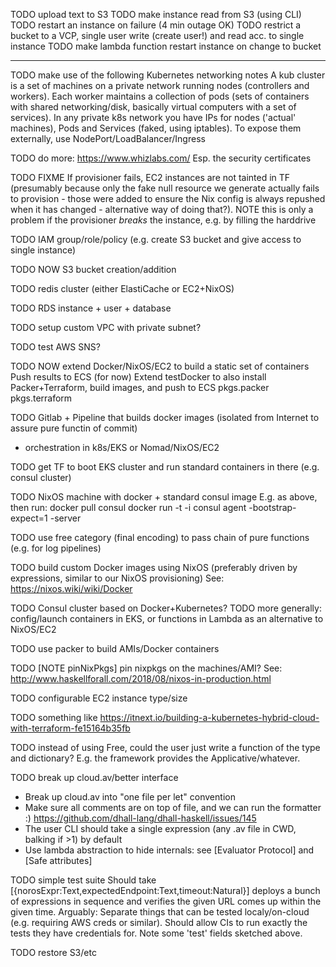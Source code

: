 TODO upload text to S3
TODO make instance read from S3 (using CLI)
TODO restart an instance on failure (4 min outage OK)
TODO restrict a bucket to a VCP, single user write (create user!) and read acc. to single instance
TODO make lambda function restart instance on change to bucket



---
TODO make use of the following Kubernetes networking notes
   A kub cluster is a set of machines on a private network running nodes (controllers and workers). Each worker maintains a collection of pods (sets of containers with shared networking/disk, basically virtual computers with a set of services).
   In any private k8s network you have IPs for nodes ('actual' machines), Pods and Services (faked, using iptables).
   To expose them externally, use NodePort/LoadBalancer/Ingress

TODO do more: https://www.whizlabs.com/
 Esp. the security certificates

TODO FIXME If provisioner fails, EC2 instances are not tainted in TF (presumably because only the fake
null resource we generate actually fails to provision - those were added to ensure the Nix config is
always repushed when it has changed - alternative way of doing that?).
NOTE this is only a problem if the provisioner *breaks* the instance, e.g. by filling the harddrive

TODO IAM group/role/policy (e.g. create S3 bucket and give access to single instance)

TODO NOW S3 bucket creation/addition

TODO redis cluster (either ElastiCache or EC2+NixOS)

TODO RDS instance + user + database

TODO setup custom VPC with private subnet?

TODO test AWS SNS?

TODO NOW extend Docker/NixOS/EC2 to build a static set of containers
Push results to ECS (for now)
Extend testDocker to also install Packer+Terraform, build images, and push to ECS
     pkgs.packer
     pkgs.terraform

TODO Gitlab + Pipeline that builds docker images (isolated from Internet to assure pure functin of commit)
 + orchestration in k8s/EKS or Nomad/NixOS/EC2


TODO get TF to boot EKS cluster and run standard containers in there (e.g. consul cluster)

TODO NixOS machine with docker + standard consul image
E.g. as above, then run:
  docker pull consul
  docker run -t -i consul agent -bootstrap-expect=1 -server

TODO use free category (final encoding) to pass chain of pure functions (e.g. for log pipelines)

TODO build custom Docker images using NixOS (preferably driven by expressions, similar to our NixOS provisioning)
  See: https://nixos.wiki/wiki/Docker

TODO Consul cluster based on Docker+Kubernetes?
TODO more generally: config/launch containers in EKS, or functions in Lambda as an alternative to NixOS/EC2

TODO use packer to build AMIs/Docker containers

TODO [NOTE pinNixPkgs] pin nixpkgs on the machines/AMI?
See:
   http://www.haskellforall.com/2018/08/nixos-in-production.html

TODO configurable EC2 instance type/size

TODO something like
   https://itnext.io/building-a-kubernetes-hybrid-cloud-with-terraform-fe15164b35fb

TODO instead of using Free, could the user just write a function of the type and dictionary?
E.g. the framework provides the Applicative/whatever.

TODO break up cloud.av/better interface
   * Break up cloud.av into "one file per let" convention
   * Make sure all comments are on top of file, and we can run the formatter :)
       https://github.com/dhall-lang/dhall-haskell/issues/145
   * The user CLI should take a single expression (any .av file in CWD, balking if >1) by default
   * Use lambda abstraction to hide internals: see [Evaluator Protocol] and [Safe attributes]

TODO simple test suite
Should take
   [{norosExpr:Text,expectedEndpoint:Text,timeout:Natural}]
deploys a bunch of expressions in sequence and verifies the
given URL comes up within the given time.
Arguably: Separate things that can be tested localy/on-cloud (e.g. requiring AWS creds or similar).
  Should allow CIs to run exactly the tests they have credentials for.
Note some 'test' fields sketched above.

TODO restore S3/etc

